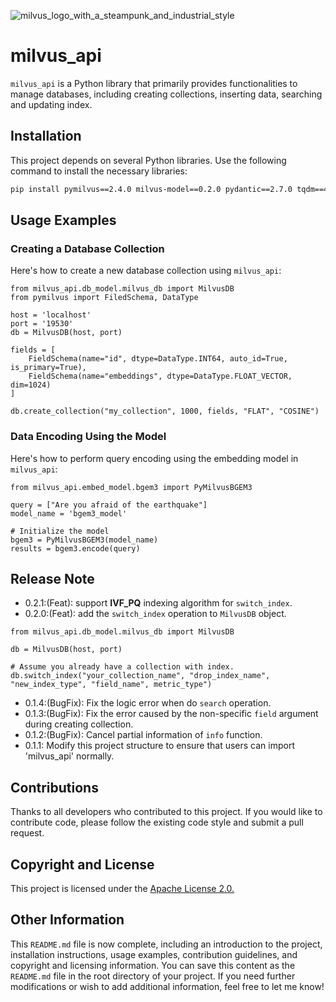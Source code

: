 ![milvus_logo_with_a_steampunk_and_industrial_style](https://i.imgur.com/QedXqF0.jpeg)

# milvus_api
`milvus_api` is a Python library that primarily provides functionalities to manage databases, including creating collections, inserting data, searching and updating index.

## Installation
This project depends on several Python libraries. Use the following command to install the necessary libraries:

```bash
pip install pymilvus==2.4.0 milvus-model==0.2.0 pydantic==2.7.0 tqdm==4.66.2 FlagEmbedding==1.2.9 torch==2.2.2 numpy==1.24.4
```

## Usage Examples
### Creating a Database Collection

Here's how to create a new database collection using `milvus_api`:
```
from milvus_api.db_model.milvus_db import MilvusDB
from pymilvus import FiledSchema, DataType

host = 'localhost'
port = '19530'
db = MilvusDB(host, port)

fields = [  
    FieldSchema(name="id", dtype=DataType.INT64, auto_id=True, is_primary=True),
    FieldSchema(name="embeddings", dtype=DataType.FLOAT_VECTOR, dim=1024)
]

db.create_collection("my_collection", 1000, fields, "FLAT", "COSINE")
```

### Data Encoding Using the Model
Here's how to perform query encoding using the embedding model in `milvus_api`:

```
from milvus_api.embed_model.bgem3 import PyMilvusBGEM3

query = ["Are you afraid of the earthquake"]
model_name = 'bgem3_model'

# Initialize the model
bgem3 = PyMilvusBGEM3(model_name)
results = bgem3.encode(query)
```
## Release Note
- 0.2.1:(Feat): support **IVF_PQ** indexing algorithm for `switch_index`.
- 0.2.0:(Feat): add the `switch_index` operation to `MilvusDB` object.
```
from milvus_api.db_model.milvus_db import MilvusDB

db = MilvusDB(host, port)

# Assume you already have a collection with index.
db.switch_index("your_collection_name", "drop_index_name", "new_index_type", "field_name", metric_type")
```
- 0.1.4:(BugFix): Fix the logic error when do `search` operation.
- 0.1.3:(BugFix): Fix the error caused by the non-specific `field` argument during creating collection.
- 0.1.2:(BugFix): Cancel partial information of `info` function.
- 0.1.1: Modify this project structure to ensure that users can import 'milvus_api' normally.



## Contributions
Thanks to all developers who contributed to this project. If you would like to contribute code, please follow the existing code style and submit a pull request.

## Copyright and License
This project is licensed under the [Apache License 2.0.](https://www.apache.org/licenses/LICENSE-2.0)

## Other Information
This `README.md` file is now complete, including an introduction to the project, installation instructions, usage examples, contribution guidelines, and copyright and licensing information. You can save this content as the `README.md` file in the root directory of your project. If you need further modifications or wish to add additional information, feel free to let me know!

